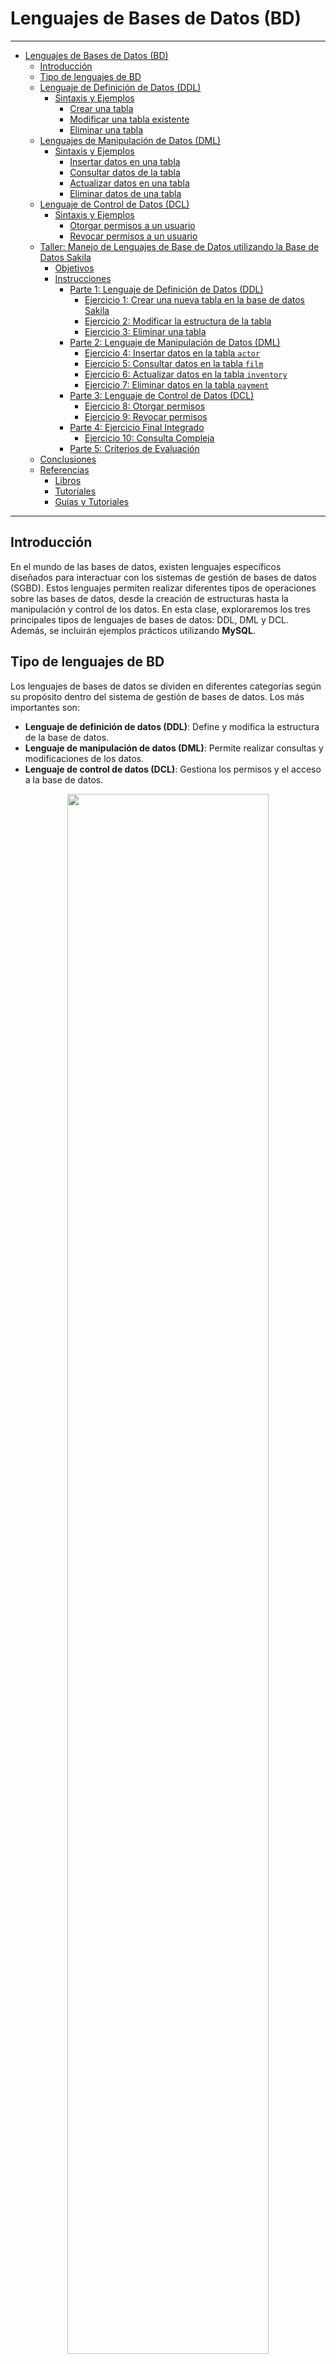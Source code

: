 # Lenguajes de Bases de Datos (BD)

---

- [Lenguajes de Bases de Datos (BD)](#lenguajes-de-bases-de-datos-bd)
  - [Introducción](#introducción)
  - [Tipo de lenguajes de BD](#tipo-de-lenguajes-de-bd)
  - [Lenguaje de Definición de Datos (DDL)](#lenguaje-de-definición-de-datos-ddl)
    - [Sintaxis y Ejemplos](#sintaxis-y-ejemplos)
      - [Crear una tabla](#crear-una-tabla)
      - [Modificar una tabla existente](#modificar-una-tabla-existente)
      - [Eliminar una tabla](#eliminar-una-tabla)
  - [Lenguajes de Manipulación de Datos (DML)](#lenguajes-de-manipulación-de-datos-dml)
    - [Sintaxis y Ejemplos](#sintaxis-y-ejemplos-1)
      - [Insertar datos en una tabla](#insertar-datos-en-una-tabla)
      - [Consultar datos de la tabla](#consultar-datos-de-la-tabla)
      - [Actualizar datos en una tabla](#actualizar-datos-en-una-tabla)
      - [Eliminar datos de una tabla](#eliminar-datos-de-una-tabla)
  - [Lenguaje de Control de Datos (DCL)](#lenguaje-de-control-de-datos-dcl)
    - [Sintaxis y Ejemplos](#sintaxis-y-ejemplos-2)
      - [Otorgar permisos a un usuario](#otorgar-permisos-a-un-usuario)
      - [Revocar permisos a un usuario](#revocar-permisos-a-un-usuario)
  - [Taller: Manejo de Lenguajes de Base de Datos utilizando la Base de Datos Sakila](#taller-manejo-de-lenguajes-de-base-de-datos-utilizando-la-base-de-datos-sakila)
    - [Objetivos](#objetivos)
    - [Instrucciones](#instrucciones)
      - [Parte 1: Lenguaje de Definición de Datos (DDL)](#parte-1-lenguaje-de-definición-de-datos-ddl)
        - [Ejercicio 1: Crear una nueva tabla en la base de datos Sakila](#ejercicio-1-crear-una-nueva-tabla-en-la-base-de-datos-sakila)
        - [Ejercicio 2: Modificar la estructura de la tabla](#ejercicio-2-modificar-la-estructura-de-la-tabla)
        - [Ejercicio 3: Eliminar una tabla](#ejercicio-3-eliminar-una-tabla)
      - [Parte 2: Lenguaje de Manipulación de Datos (DML)](#parte-2-lenguaje-de-manipulación-de-datos-dml)
        - [Ejercicio 4: Insertar datos en la tabla `actor`](#ejercicio-4-insertar-datos-en-la-tabla-actor)
        - [Ejercicio 5: Consultar datos en la tabla `film`](#ejercicio-5-consultar-datos-en-la-tabla-film)
        - [Ejercicio 6: Actualizar datos en la tabla `inventory`](#ejercicio-6-actualizar-datos-en-la-tabla-inventory)
        - [Ejercicio 7: Eliminar datos en la tabla `payment`](#ejercicio-7-eliminar-datos-en-la-tabla-payment)
      - [Parte 3: Lenguaje de Control de Datos (DCL)](#parte-3-lenguaje-de-control-de-datos-dcl)
        - [Ejercicio 8: Otorgar permisos](#ejercicio-8-otorgar-permisos)
        - [Ejercicio 9: Revocar permisos](#ejercicio-9-revocar-permisos)
      - [Parte 4: Ejercicio Final Integrado](#parte-4-ejercicio-final-integrado)
        - [Ejercicio 10: Consulta Compleja](#ejercicio-10-consulta-compleja)
      - [Parte 5: Criterios de Evaluación](#parte-5-criterios-de-evaluación)
  - [Conclusiones](#conclusiones)
  - [Referencias](#referencias)
    - [Libros](#libros)
    - [Tutoriales](#tutoriales)
    - [Guias y Tutoriales](#guias-y-tutoriales)


---

## Introducción

En el mundo de las bases de datos, existen lenguajes específicos diseñados para interactuar con los sistemas de gestión de bases de datos (SGBD). Estos lenguajes permiten realizar diferentes tipos de operaciones sobre las bases de datos, desde la creación de estructuras hasta la manipulación y control de los datos. En esta clase, exploraremos los tres principales tipos de lenguajes de bases de datos: DDL, DML y DCL. Además, se incluirán ejemplos prácticos utilizando **MySQL**.

## Tipo de lenguajes de BD

Los lenguajes de bases de datos se dividen en diferentes categorías según su propósito dentro del sistema de gestión de bases de datos. Los más importantes son:

- **Lenguaje de definición de datos (DDL)**: Define y modifica la estructura de la base de datos.
- **Lenguaje de manipulación de datos (DML)**: Permite realizar consultas y modificaciones de los datos.
- **Lenguaje de control de datos (DCL)**: Gestiona los permisos y el acceso a la base de datos.

<div align="center">
  <img src="https://scaler.com/topics/images/Types-of-Database-Languages.webp" width=80%>
</div>

## Lenguaje de Definición de Datos (DDL)


El lenguaje de definición de datos (DDL, por sus siglas en inglés) se utiliza para definir, modificar y eliminar las estructuras de las bases de datos, como las tablas, índices y restricciones. Las operaciones más comunes de DDL son: `CREATE`, `ALTER`, y `DROP`.

### Sintaxis y Ejemplos

#### Crear una tabla

```sql
CREATE TABLE empleados (
    id INT AUTO_INCREMENT PRIMARY KEY,
    nombre VARCHAR(50) NOT NULL,
    puesto VARCHAR(50),
    salario DECIMAL(10, 2),
    fecha_contratacion DATE
);
```

#### Modificar una tabla existente

```sql
ALTER TABLE empleados 
ADD COLUMN direccion VARCHAR(100);
```

#### Eliminar una tabla

```sql
DROP TABLE empleados;
```

## Lenguajes de Manipulación de Datos (DML)

El lenguaje de manipulación de datos (DML) permite realizar operaciones sobre los datos almacenados en las bases de datos. Estas operaciones incluyen la inserción, actualización, eliminación y consulta de datos. Las operaciones principales de DML son: `INSERT`, `UPDATE`, `DELETE`, y `SELECT`.

### Sintaxis y Ejemplos

#### Insertar datos en una tabla

```sql
INSERT INTO empleados (nombre, puesto, salario, fecha_contratacion) 
VALUES ('Juan Perez', 'Ingeniero de Software', 4500.50, '2023-01-15');
```

#### Consultar datos de la tabla

```sql
SELECT * FROM empleados WHERE salario > 4000;
```

#### Actualizar datos en una tabla

```sql
UPDATE empleados 
SET salario = 5000 
WHERE nombre = 'Juan Perez';
```

#### Eliminar datos de una tabla

```sql
DELETE FROM empleados WHERE id = 2;
```

## Lenguaje de Control de Datos (DCL)

El lenguaje de control de datos (DCL) se utiliza para controlar el acceso a la base de datos, gestionando los permisos y privilegios de los usuarios. Las operaciones principales de DCL son: `GRANT` y `REVOKE`.

### Sintaxis y Ejemplos

#### Otorgar permisos a un usuario

```sql
GRANT SELECT, INSERT ON empleados TO 'usuario1'@'localhost';
```

#### Revocar permisos a un usuario

```sql
REVOKE INSERT ON empleados FROM 'usuario1'@'localhost';
```


## Taller: Manejo de Lenguajes de Base de Datos utilizando la Base de Datos Sakila

En este taller, se explorarán los conceptos de los **lenguajes de base de datos (DDL, DML, DCL)** aplicando operaciones sobre la base de datos **Sakila**. La base de datos Sakila es una base de datos ejemplo proporcionada por MySQL que contiene datos de una tienda de alquiler de películas. Los ejercicios prácticos te ayudarán a consolidar los conocimientos teóricos adquiridos sobre los lenguajes de base de datos.

Con el fin de facilitar el entendimiento de la base de datos Sakila, aca esta el diagrama asociado a esta clase:

<div align="center">
  <img src="https://codingnomads.com/images/eb5db0af-3ac3-429f-4812-523542edf800/public" width=90%>
</div>

Imagen tomada de [Importing the Sakila Database](https://codingnomads.com/how-to-use-the-sakila-database-in-mysql).

### Objetivos

1. Aplicar sentencias **DDL** para crear, modificar y eliminar estructuras de la base de datos.
2. Realizar operaciones **DML** para insertar, consultar, actualizar y eliminar datos de la base de datos.
3. Utilizar **DCL** para gestionar los permisos de los usuarios en la base de datos.
4. Familiarizarse con la estructura y datos de la base de datos **Sakila**.

### Instrucciones

A lo largo de este taller, utilizarás la base de datos **Sakila**. Si no tienes la base de datos instalada, puedes descargarla desde [MySQL Sakila Sample Database](https://dev.mysql.com/doc/sakila/en/). Una vez que la tengas instalada y cargada, sigue los ejercicios propuestos.

#### Parte 1: Lenguaje de Definición de Datos (DDL)

##### Ejercicio 1: Crear una nueva tabla en la base de datos Sakila

Imagina que la tienda Sakila está empezando a gestionar ventas de **productos físicos** (souvenirs, películas en formato físico, etc.). Debes crear una tabla llamada `product` para almacenar la información sobre estos productos.

1. Crea la tabla `product` con los siguientes campos:
    - `product_id` (INT, autoincremental, clave primaria)
    - `name` (VARCHAR(100), no nulo)
    - `description` (TEXT)
    - `price` (DECIMAL(10,2))
    - `category` (VARCHAR(50))
    - `created_date` (DATE)

```sql
CREATE TABLE product (
    product_id INT AUTO_INCREMENT PRIMARY KEY,
    name VARCHAR(100) NOT NULL,
    description TEXT,
    price DECIMAL(10, 2),
    category VARCHAR(50),
    created_date DATE
);
```

##### Ejercicio 2: Modificar la estructura de la tabla

La tienda decide agregar una columna para gestionar el inventario. Añade una columna llamada `stock` (INT) a la tabla `product` para almacenar la cantidad disponible de cada producto.

```sql
ALTER TABLE product ADD COLUMN stock INT;
```

##### Ejercicio 3: Eliminar una tabla

Por cuestiones de cambios en la política de la tienda, se decide eliminar la tabla `product`. Realiza la operación para eliminarla de la base de datos.

```sql
DROP TABLE product;
```

#### Parte 2: Lenguaje de Manipulación de Datos (DML)

##### Ejercicio 4: Insertar datos en la tabla `actor`

Inserta un nuevo actor en la tabla `actor` con los siguientes datos:
- `first_name`: "Leonardo"
- `last_name`: "DiCaprio"

```sql
INSERT INTO actor (first_name, last_name)
VALUES ('Leonardo', 'DiCaprio');
```

##### Ejercicio 5: Consultar datos en la tabla `film`

Consulta todas las películas que tienen una duración mayor a 120 minutos y cuyo alquiler cuesta más de $2.50.

```sql
SELECT title, length, rental_rate 
FROM film 
WHERE length > 120 AND rental_rate > 2.50;
```

##### Ejercicio 6: Actualizar datos en la tabla `inventory`

La tienda Sakila ha recibido una actualización de inventario. Actualiza el campo `last_update` en la tabla `inventory` para el inventario con `inventory_id = 10` con la fecha actual.

```sql
UPDATE inventory 
SET last_update = CURDATE() 
WHERE inventory_id = 10;
```

##### Ejercicio 7: Eliminar datos en la tabla `payment`

Elimina todos los pagos que hayan sido realizados antes del año 2005.

```sql
DELETE FROM payment 
WHERE payment_date < '2005-01-01';
```

#### Parte 3: Lenguaje de Control de Datos (DCL)

##### Ejercicio 8: Otorgar permisos

Otorga permisos de **selección** y **inserción** sobre la tabla `actor` al usuario `'usuario_sakila'` en `localhost`.

```sql
GRANT SELECT, INSERT ON sakila.actor TO 'usuario_sakila'@'localhost';
```

##### Ejercicio 9: Revocar permisos

Revoca los permisos de **inserción** otorgados previamente al usuario `'usuario_sakila'` en `localhost` para la tabla `actor`.

```sql
REVOKE INSERT ON sakila.actor FROM 'usuario_sakila'@'localhost';
```

#### Parte 4: Ejercicio Final Integrado

##### Ejercicio 10: Consulta Compleja

Crea una consulta que muestre el nombre de todos los actores y las películas en las que han participado. Incluye el título de la película, el año de lanzamiento y el alquiler por día. Filtra solo aquellas películas que cuesten más de $3.00 por día.

```sql
SELECT actor.first_name, actor.last_name, film.title, film.release_year, film.rental_rate
FROM actor
JOIN film_actor ON actor.actor_id = film_actor.actor_id
JOIN film ON film_actor.film_id = film.film_id
WHERE film.rental_rate > 3.00;
```

#### Parte 5: Criterios de Evaluación

1. Correctitud en la creación, modificación y eliminación de tablas.
2. Precisión en las consultas realizadas con DML.
3. Gestión correcta de permisos utilizando DCL.
4. Optimización de las consultas SQL realizadas en cada ejercicio.
5. Documentación clara y organizada de las respuestas.

## Conclusiones

Los lenguajes de bases de datos son fundamentales para el manejo de los datos en los SGBD. DDL nos permite definir y modificar las estructuras de la base de datos, DML nos brinda la capacidad de interactuar con los datos almacenados, y DCL gestiona los accesos y permisos de los usuarios. Un dominio adecuado de estos lenguajes es crucial para cualquier profesional que trabaje con bases de datos. Los ejemplos proporcionados en MySQL ilustran cómo podemos aplicar estos lenguajes en la práctica.

## Referencias

### Libros

1. Date, C. J. *An Introduction to Database Systems*. Pearson Education, 2004.
2. Silberschatz, Abraham, et al. *Database System Concepts*. McGraw-Hill, 2010.
3. Elmasri, Ramez, y Navathe, Shamkant. *Fundamentals of Database Systems*. Pearson, 2015.


### Tutoriales

- [Database Languages and Software](https://www.youtube.com/watch?v=IPvY9Gp83WM)

### Guias y Tutoriales

- [Database Languages in DBMS](https://www.scaler.com/topics/database-languages-in-dbms/)
- [Database Languages and Their Types in DBMS](https://www.includehelp.com/dbms/database-languages-in-dbms.aspx)
- Documentation MySQL: [https://dev.mysql.com/doc/](https://dev.mysql.com/doc/)
- Sakila Sample Database: [https://dev.mysql.com/doc/sakila/en/](https://dev.mysql.com/doc/sakila/en/)
- [What's the difference between identifying and non-identifying relationships?](https://stackoverflow.com/questions/762937/whats-the-difference-between-identifying-and-non-identifying-relationships)
- [Re: Please explain identifying/non-identifying relationships](https://forums.mysql.com/read.php?125,590251,594011)
- [Which is the child table in a Identifying or Non-Identifying Relationship?](https://stackoverflow.com/questions/11108846/which-is-the-child-table-in-a-identifying-or-non-identifying-relationship/11110385#11110385)